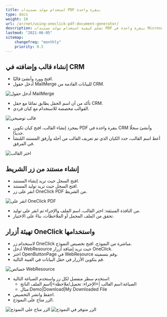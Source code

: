```yaml
---
title: استخدام مولد مستندات PDF بنقرة واحدة
type: docs
weight: 10
url: /ar/net/using-oneclick-pdf-document-generator/
description: تعلم كيفية استخدام مولد مستندات PDF بنقرة واحدة في Microsoft Dynamics
lastmod: "2021-06-05"
sitemap:
    changefreq: "monthly"
    priority: 0.5
---
```


## إنشاء قالب وإضافته في CRM

- افتح وورد وأنشئ قالبًا.
- أدخل حقول MailMerge للبيانات القادمة من CRM.

![أدخل حقول MailMerge](using-oneclick-pdf-document-generator_1.png)

- تأكد من أن اسم الحقل يطابق تمامًا مع حقل CRM.
- القوالب مخصصة للاستخدام مع كيان فردي.

![قالب توضيحي](using-oneclick-pdf-document-generator_2.png)

- بمجرد إنشاء القالب، افتح كيان تكوين PDF بنقرة واحدة في CRM وأنشئ سجلًا جديدًا.
- أعط اسم القالب، حدد الكيان الذي تم تعريف القالب من أجله وأرفق المستند المُنشأ في المرفق.

![اختر القالب](using-oneclick-pdf-document-generator_3.png)

## إنشاء مستند من زر الشريط

- افتح السجل حيث تريد إنشاء المستند.
- افتح السجل حيث تريد توليد المستند.
- انقر على زر OneClick PDF من الشريط.

![انقر على OneClick PDF](using-oneclick-pdf-document-generator_4.png)

- من النافذة المنبثقة: اختر القالب، اسم الملف والإجراء ثم انقر على توليد.
- تحقق من الملف المحمل أو الملاحظات، بناءً على الاختيار.

## تهيئة أزرار OneClick واستخدامها

- لاستخدام زر OneClick مباشرة من النموذج، افتح تخصيص النموذج.
- أدخل WebResource حيث تريد إضافة أزرار OneClick.
- اختر OpenButtonPage في WebResource وقم بتسميته.
- قم بتكوين الأزرار في حقل البيانات في العينة التالية.

![خصائص WebResource](using-oneclick-pdf-document-generator_5.png)

- استخدم سطر منفصل لكل زر واستخدم الصياغة التالية:
  - الصياغة:اسم القالب |<الإجراء: تحميل/ملاحظة>|اسم الملف الناتج
  - مثال:Demo|Download|My Downloaded File
- احفظ وانشر التخصيص.
- الزر متاح على النموذج.

![الزر متاح على النموذج](using-oneclick-pdf-document-generator_6.png)
![الزر متوفر في النموذج](using-oneclick-pdf-document-generator_6.png)
